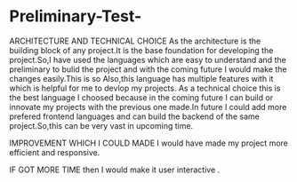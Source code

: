 # Preliminary-Test-
ARCHITECTURE AND TECHNICAL CHOICE
As the architecture is the building block of any project.It is the base foundation for developing the project.So,I have used the languages which are easy to understand and the preliminary to bulid the project and with the coming future I would make the changes easily.This is so Also,this language has multiple features with it which is helpful for me to devlop my projects.
As a technical choice this is the best language I choosed because in the coming future I can build or innovate my projects with the previous one made.In future I could add more prefered frontend languages and can build the backend of the same project.So,this can be very vast in upcoming time.


IMPROVEMENT WHICH I COULD MADE
I would have made my project more efficient and responsive.


IF GOT MORE TIME then
I would make it user interactive .


